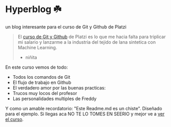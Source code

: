 # Hyperblog ☘️

un blog interesante para el curso de Git y Github de Platzi
> El [curso de Git  y Github](https://platzi.com/cursos/git-github/ "curso de Git  y Github") de Platzi es lo que me hacia falta para triplicar mi salario y lanzarme a la industria del tejido de lana sintetica con Machine Learning.
> * niñita

En este curso vemos de todo:
* Todos los comandos de Git
* El flujo de trabajo en Github
* El verdadero amor por las buenas practicas:
* Trucos muy locos del profesor
* Las personalidades multiples de Freddy

Y como un amable recordatorio: "Este Readme.md es un chiste". Diseñado para el ejemplo. Si llegas aca NO TE LO TOMES EN SEERIO y mejor ve a [ver el curso](https://platzi.com/clases/1557-git-github/19977-readmemd-es-una-excelente-practica/ "ver el curso").